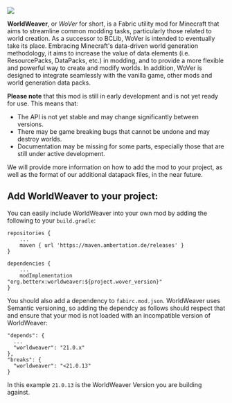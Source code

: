 ![](./public/img/header.png)

**WorldWeaver**, or *WoVer* for short, is a Fabric utility mod for Minecraft that aims to streamline common modding
tasks, particularly those related to world creation. As a successor to BCLib, WoVer is intended to eventually take its
place. Embracing Minecraft's data-driven world generation methodology, it aims to increase the value of data elements
(i.e. ResourcePacks, DataPacks, etc.) in modding, and to provide a more flexible and powerful way to create and modify
worlds.
In addition, WoVer is designed to integrate seamlessly with the vanilla game, other mods and world generation data
packs.

**Please note** that this mod is still in early development and is not yet ready for use. This means that:

- The API is not yet stable and may change significantly between versions.
- There may be game breaking bugs that cannot be undone and may destroy worlds.
- Documentation may be missing for some parts, especially those that are still under active development.

We will provide more information on how to add the mod to your project, as well as the format of our additional
datapack files, in the near future.

## Add WorldWeaver to your project:

You can easily include WorldWeaver into your own mod by adding the following to your `build.gradle`:

```
repositories {
    ...
    maven { url 'https://maven.ambertation.de/releases' }
}
```

```
dependencies {
    ...
    modImplementation "org.betterx:worldweaver:${project.wover_version}"
}
```

You should also add a dependency to `fabirc.mod.json`. WorldWeaver uses Semantic versioning, so adding the dependcy as
follows
should respect that and ensure that your mod is not loaded with an incompatible version of WorldWeaver:

```
"depends": {
  ...
  "worldweaver": "21.0.x"
},
"breaks": {
  "worldweaver": "<21.0.13"
}
```

In this example `21.0.13` is the WorldWeaver Version you are building against.
